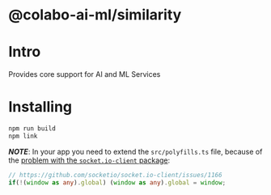 # @colabo-ai-ml/similarity

# Intro

Provides core support for AI and ML Services

# Installing

```sh
npm run build
npm link
```

***NOTE***: In your app you need to extend the `src/polyfills.ts` file, because of the [problem with the `socket.io-client` package](https://github.com/socketio/socket.io-client/issues/1166):

```ts
// https://github.com/socketio/socket.io-client/issues/1166
if(!(window as any).global) (window as any).global = window;
```
